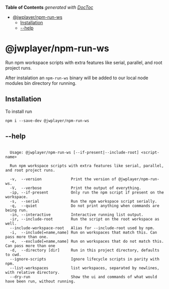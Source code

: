 <!-- START doctoc generated TOC please keep comment here to allow auto update -->
<!-- DON'T EDIT THIS SECTION, INSTEAD RE-RUN doctoc TO UPDATE -->
**Table of Contents**  *generated with [DocToc](https://github.com/thlorenz/doctoc)*

- [@jwplayer/npm-run-ws](#jwplayernpm-run-ws)
  - [Installation](#installation)
  - [--help](#--help)

<!-- END doctoc generated TOC please keep comment here to allow auto update -->

# @jwplayer/npm-run-ws

Run npm workspace scripts with extra features like serial, parallel, and root project runs.

After instalation an `npm-run-ws` binary will be added to our local node modules bin directory for running.

## Installation
To install run

```
npm i --save-dev @jwplayer/npm-run-ws
```

## --help

```

  Usage: @jwplayer/npm-run-ws [--if-present|--include-root] <script-name>

  Run npm workspace scripts with extra features like serial, parallel, and root project runs.

  -v,  --version             Print the version of @jwplayer/npm-run-ws.
  -V,  --verbose             Print the output of everything.
  -ip, --if-present          Only run the npm script if present on the workspace.
  -s,  --serial              Run the npm workspace script serially.
  -q,  --quiet               Do not print anything when commands are being run.
  -in, --interactive         Interactive running list output.
  -ir, --include-root        Run the script on the root workspace as well.
  --include-workspace-root   Alias for --include-root used by npm.
  -i,  --include[=name,name] Run on workspaces that match this. Can pass more than one.
  -e,  --exclude[=name,name] Run on workspaces that do not match this. Can pass more than one
  -d,  --directory [dir]     Run in this project directory, defaults to cwd.
  --ignore-scripts           Ignore lifecycle scripts in parity with npm.
  --list-workspaces          list workspaces, separated by newlines, with relative directory.
  --dry-run                  Show the ui and commands of what would have been run, without running.

```
